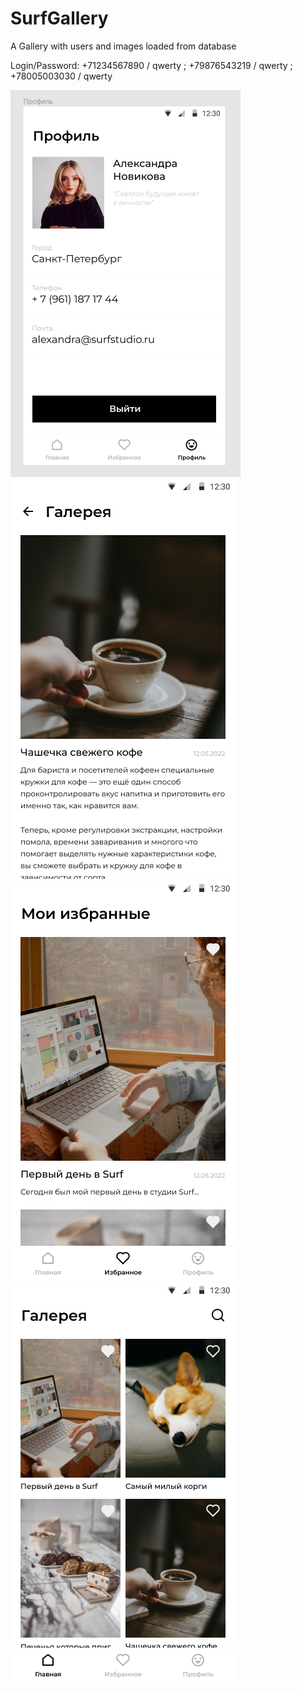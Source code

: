 # SurfGallery
A Gallery with users and images loaded from database

Login/Password: +71234567890 / qwerty ; +79876543219 / qwerty ; +78005003030 / qwerty


<img src="https://github.com/Rubelz/SurfGallery/blob/main/images/Profile.png?raw=true" alt="Main">
<img src="https://github.com/Rubelz/SurfGallery/blob/main/images/about_photo.png?raw=true" alt="Profile">
<img src="https://github.com/Rubelz/SurfGallery/blob/main/images/favs.png?raw=true" alt="Image About">
<img src="https://github.com/Rubelz/SurfGallery/blob/main/images/main.png?raw=true" alt="Favourite Images">
